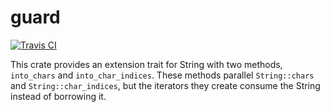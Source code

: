 # guard

[![Travis CI](https://travis-ci.org/durka/owned-chars.svg)](https://travis-ci.org/durka/owned-chars)

This crate provides an extension trait for String with two methods, `into_chars` and `into_char_indices`. These methods parallel `String::chars` and `String::char_indices`, but the iterators they create consume the String instead of borrowing it.

